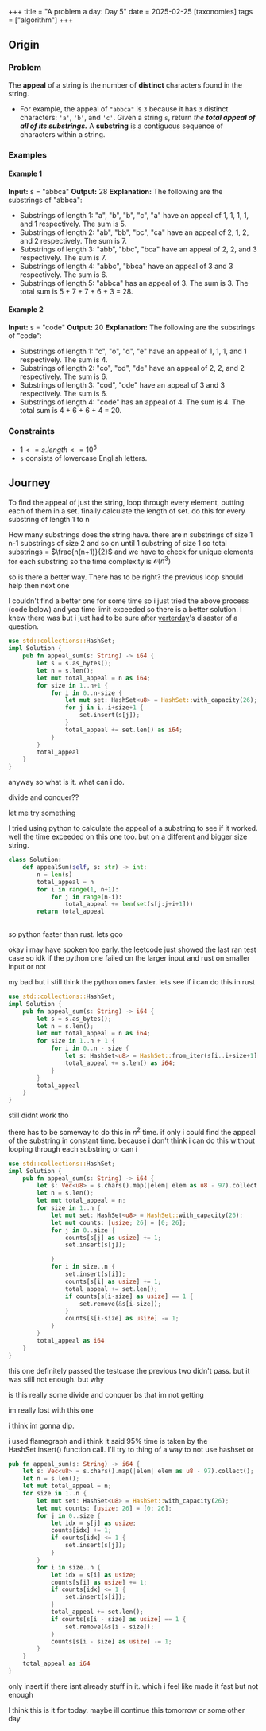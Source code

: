 +++
title = "A problem a day: Day 5"
date = 2025-02-25
[taxonomies]
tags = ["algorithm"]
+++

## Origin

### Problem

The **appeal** of a string is the number of **distinct** characters found in the string.

- For example, the appeal of `"abbca"` is `3` because it has `3` distinct characters: `'a'`, `'b'`, and `'c'`.
Given a string `s`, return _the **total appeal of all of its substrings.**_
A **substring** is a contiguous sequence of characters within a string.

### Examples

#### Example 1

**Input:** s = "abbca"
**Output:** 28
**Explanation:** The following are the substrings of "abbca":

- Substrings of length 1: "a", "b", "b", "c", "a" have an appeal of 1, 1, 1, 1, and 1 respectively. The sum is 5.
- Substrings of length 2: "ab", "bb", "bc", "ca" have an appeal of 2, 1, 2, and 2 respectively. The sum is 7.
- Substrings of length 3: "abb", "bbc", "bca" have an appeal of 2, 2, and 3 respectively. The sum is 7.
- Substrings of length 4: "abbc", "bbca" have an appeal of 3 and 3 respectively. The sum is 6.
- Substrings of length 5: "abbca" has an appeal of 3. The sum is 3.
The total sum is 5 + 7 + 7 + 6 + 3 = 28.

#### Example 2

**Input:** s = "code"
**Output:** 20
**Explanation:** The following are the substrings of "code":

- Substrings of length 1: "c", "o", "d", "e" have an appeal of 1, 1, 1, and 1 respectively. The sum is 4.
- Substrings of length 2: "co", "od", "de" have an appeal of 2, 2, and 2 respectively. The sum is 6.
- Substrings of length 3: "cod", "ode" have an appeal of 3 and 3 respectively. The sum is 6.
- Substrings of length 4: "code" has an appeal of 4. The sum is 4.
The total sum is 4 + 6 + 6 + 4 = 20.

### Constraints

- $1 <= s.length <= 10^5$
- `s` consists of lowercase English letters.

## Journey

To find the appeal of just the string, loop through every element, putting each of them in a set. finally calculate the length of set.
do this for every substring of length 1 to n

How many substrings does the string have.
there are n substrings of size 1
n-1 substrings of size 2 and so on until 1 substring of size 1
so total substrings = $\frac{n(n+1)}{2}$
and we have to check for unique elements for each substring
so the time complexity is $\mathcal{O}(n^3)$

so is there a better way. There has to be right?
the previous loop should help then next one

I couldn't find a better one for some time so i just tried the above process (code below) and yea time limit exceeded so there is a better solution. I knew there was but i just had to be sure after [yerterday](https://faulty.carboxi.de/aproblemaday4)'s disaster of a question.

```rust
use std::collections::HashSet;
impl Solution {
    pub fn appeal_sum(s: String) -> i64 {
        let s = s.as_bytes();
        let n = s.len();
        let mut total_appeal = n as i64;
        for size in 1..n+1 {
            for i in 0..n-size {
                let mut set: HashSet<u8> = HashSet::with_capacity(26);
                for j in i..i+size+1 {
                    set.insert(s[j]);                  
                }
                total_appeal += set.len() as i64;
            }
        }
        total_appeal
    }
}
```

anyway so what is it. what can i do.

divide and conquer??

let me try something

I tried using python to calculate the appeal of a substring to see if it worked. well the time exceeded on this one too. but on a different and bigger size string.

```python
class Solution:
    def appealSum(self, s: str) -> int:
        n = len(s)
        total_appeal = n
        for i in range(1, n+1):
            for j in range(n-i):
                total_appeal += len(set(s[j:j+i+1]))
        return total_appeal
        
```

so python faster than rust. lets goo

okay i may have spoken too early. the leetcode just showed the last ran test case
so idk if the python one failed on the larger input and rust on smaller input or not

my bad
but i still think the python ones faster. lets see if i can do this in rust

```rust
use std::collections::HashSet;
impl Solution {
    pub fn appeal_sum(s: String) -> i64 {
        let s = s.as_bytes();
        let n = s.len();
        let mut total_appeal = n as i64;
        for size in 1..n + 1 {
            for i in 0..n - size {
                let s: HashSet<u8> = HashSet::from_iter(s[i..i+size+1].to_vec());
                total_appeal += s.len() as i64;
            }
        }
        total_appeal
    }
}
```

still didnt work tho

there has to be someway to do this in $n^2$ time.
if only i could find the appeal of the substring in constant time.
because i don't think i can do this without looping through each substring
or can i

```rust
use std::collections::HashSet;
impl Solution {
    pub fn appeal_sum(s: String) -> i64 {
        let s: Vec<u8> = s.chars().map(|elem| elem as u8 - 97).collect();
        let n = s.len();
        let mut total_appeal = n;
        for size in 1..n {
            let mut set: HashSet<u8> = HashSet::with_capacity(26);
            let mut counts: [usize; 26] = [0; 26];
            for j in 0..size {
                counts[s[j] as usize] += 1;
                set.insert(s[j]);

            }
            for i in size..n {
                set.insert(s[i]);
                counts[s[i] as usize] += 1;
                total_appeal += set.len();
                if counts[s[i-size] as usize] == 1 {
                    set.remove(&s[i-size]);
                }
                counts[s[i-size] as usize] -= 1;
            }
        }
        total_appeal as i64
    }
}
```

this one definitely passed the testcase the previous two didn't pass. but it was still not enough.
but why

is this really some divide and conquer bs that im not getting

im really lost with this one

i think im gonna dip.

i used flamegraph and i think it said 95% time is taken by the HashSet.insert() function call.
I'll try to thing of a way to not use hashset or

```rust
pub fn appeal_sum(s: String) -> i64 {
    let s: Vec<u8> = s.chars().map(|elem| elem as u8 - 97).collect();
    let n = s.len();
    let mut total_appeal = n;
    for size in 1..n {
        let mut set: HashSet<u8> = HashSet::with_capacity(26);
        let mut counts: [usize; 26] = [0; 26];
        for j in 0..size {
            let idx = s[j] as usize;
            counts[idx] += 1;
            if counts[idx] <= 1 {
                set.insert(s[j]);
            }
        }
        for i in size..n {
            let idx = s[i] as usize;
            counts[s[i] as usize] += 1;
            if counts[idx] <= 1 {
                set.insert(s[i]);
            }
            total_appeal += set.len();
            if counts[s[i - size] as usize] == 1 {
                set.remove(&s[i - size]);
            }
            counts[s[i - size] as usize] -= 1;
        }
    }
    total_appeal as i64
}
```

only insert if there isnt already stuff in it. which i feel like made it fast but not enough

I think this is it for today.
maybe ill continue this tomorrow or some other day

